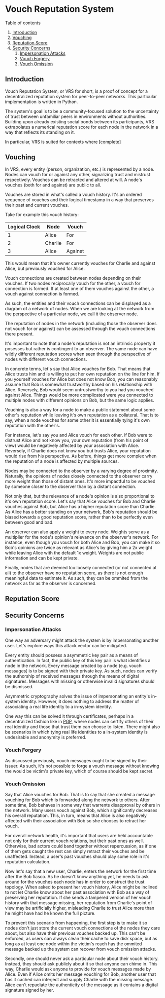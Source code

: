 # Vouch Reputation System

Table of contents

1. [Introduction](#introduction)
2. [Vouching](#vouching)
3. [Reputation Score](#reputation)
4. [Security Concerns](#security)
    1. [Impersonation Attacks](#impersonation)
    2. [Vouch Forgery](#vouch_forgery)
    3. [Vouch Omission](#vouch_omission)

## Introduction <a name="introduction"></a>

Vouch Reputation System, or VRS for short, is a proof of concept for a decentralized reputation system for peer-to-peer networks. This particular implementation is written in Python.

The system's goal is to be a community-focused solution to the uncertainty of trust between unfamiliar peers in environments without authorities. Building upon already existing social bonds between its participants, VRS extrapolates a numerical reputation score for each node in the network in a way that reflects its standing on it.

In particular, VRS is suited for contexts where [complete]

## Vouching <a name="vouching"></a>

In VRS, every entity (person, organization, etc.) is represented by a node. Nodes can vouch for or against any other, signalizing trust and mistrust respectively. Vouches can be retracted and altered at will. A node's vouches (both for and against) are public to all.

Vouches are stored in what's called a vouch history. It's an ordered sequence of vouches and their logical timestamp in a way that preserves their past and current vouches.

Take for example this vouch history:

| Logical Clock | Node    | Vouch   |
|---------------|---------|---------|
| 1             | Alice   | For     |
| 2             | Charlie | For     |
| 3             | Alice   | Against |

This would mean that it's owner currently vouches for Charlie and against Alice, but previously vouched for Alice.

Vouch connections are created between nodes depending on their vouches. If two nodes reciprocally vouch for the other, a vouch for connection is formed. If at least one of them vouches against the other, a vouch against connection is formed.

As such, the entities and their vouch connections can be displayed as a diagram of a network of nodes. When we are looking at the network from the perspective of a particular node, we call it the observer node.

The reputation of nodes in the network (including those the observer does not vouch for or against) can be assessed through the vouch connections there present.  

It's important to note that a node's reputation is not an intrinsic property it posesses but rather is contingent to an observer. The same node can have wildly different reputation scores when seen through the perspective of nodes with different vouch connections.

In concrete terms, let's say that Alice vouches for Bob. That means that Alice trusts him and is willing to put her own reputation on the line for him. If you yourself vouches for Alice but does not know Bob, you can reasonably assume that Bob is somewhat trustworthy based on his relationship with Alice. Reversely, Bob would seem untrustworthy to you had you vouched against Alice. Things would be more complicated were you connected to multiple nodes with different opinions on Bob, but the same logic applies.

Vouching is also a way for a node to make a public statement about some other's reputation while leaving it's own reputation as a collateral. That is to say, when a node vouches for some other it is essentially tying it's own reputation with the other's.

For instance, let's say you and Alice vouch for each other. If Bob were to distrust Alice and not know you, your own reputation (from his point of view) would be negatively affected by your association with Alice. Reversely, if Charlie does not know you but trusts Alice, your reputation would rise from his perspective. As before, things get more complex when the reputation of a node is affected by multiple sources.

Nodes may be connected to the observer by a varying degree of proximity. Naturally, the opinions of nodes closely connected to the observer carry more weight than those of distant ones. It's more impactful to be vouched by someone closer to the observer than by a distant connection.

Not only that, but the relevance of a node's opinion is also proportional to it's own reputation score. Let's say that Alice vouches for Bob and Charlie vouches against Bob, but Alice has a higher reputation score than Charlie. As Alice has a better standing on your network, Bob's reputation should be biased towards a good reputation score, rather than to be perfectly even between good and bad.

An observer can also apply a weight to every node. Weights serve as a multiplier for the node's opinion's relevance on the observer's network. For instance, even though you vouch for both Alice and Bob, you can make it so Bob's opinions are twice as relevant as Alice's by giving him a 2x weight while leaving Alice with the default 1x weight. Weights are not public information and can be kept private.

Finally, nodes that are deemed too loosely connected (or not connected at all) to the observer have no reputation score, as there is not enough meaningful data to estimate it. As such, they can be ommited from the network as far as the observer is concerned.

## Reputation Score <a name="reputation"></a>

## Security Concerns <a name="security"></a>

### Impersonation Attacks <a name="impersonation"></a>

One way an adversary might attack the system is by impersonating another user. Let's explore ways this attack vector can be mitigated.

Every entity should possess a asymmetric key pair as a means of authentication. In fact, the public key of this key pair is what identifies a node in the network. Every message created by a node (e.g. vouch messages) is to be signed with their private key. As such, nodes can verify the authorship of received messages through the means of digital signatures. Messages with missing or otherwise invalid signatures should be dismissed.

Asymmetric cryptography solves the issue of impersonating an entity's in-system identity. However, it does nothing to address the matter of associating a real life identity to a in-system identity.

One way this can be solved it through certificates, perhaps in a decentralized fashion like in [PGP](https://en.wikipedia.org/wiki/Pretty_Good_Privacy#Certificates), where nodes can certify others of their real identity and those that trust them can choose to listen. There might also be scenarios in which tying real life identities to a in-system identity is undesirable and anonymity is preferred.

### Vouch Forgery <a name="vouch_forgery"></a>

As discussed previously, vouch messages ought to be signed by their issuer. As such, it's not possible to forge a vouch message without knowing the would be victim's private key, which of course should be kept secret.

### Vouch Omission <a name="vouch_omission"></a>

Say that Alice vouches for Bob. That is to say that she created a message vouching for Bob which is forwarded along the network to others. After some time, Bob behaves in some way that warrents disapproval by others in the network. Many users vouch against Bob, which significantly decreases his overall reputation. This, in turn, means that Alice is also negatively affected with their association with Bob so she chooses to retract her vouch.

For overall network health, it's important that users are held accountable not only for their current vouch relations, but their past ones as well. Otherwise, bad actors could band together without repercussion, as if one of them gets caught the rest can simply retract their vouches and be unaffected. Instead, a user's past vouches should play some role in it's reputation calculation.

Now let's say that a new user, Charlie, enters the network for the first time after the Bob fiasco. As he doesn't know anything yet, he needs to ask around for the vouches each node has in order to construct the trust topology. When asked to present her vouch history, Alice might be inclined to not let Charlie know about her past association with Bob as a way of preserving her reputation. If she sends a tampered version of her vouch history with that message missing, her reputation from Charlie's point of view may be artificially higher, misleading Charlie to trust Alice more than he might have had he known the full picture.

To prevent this scenario from happening, the first step is to make it so nodes don't just store the current vouch connections of the nodes they care about, but also have their previous vouches backed up. This can't be enforced, as users can always clean their cache to save disk space, but as long as at least one node within the victim's reach has the ommited message backed up the system can recover from vouch omission attacks.

Secondly, one should never ask a particular node about their vouch history. Instead, they should ask publicly about it so that anyone can chime in. This way, Charlie would ask anyone to provide for vouch messages made by Alice. Even if Alice omits her message vouching for Bob, another user that has it cached can interject and supply Charlie with the missing message. Alice can't repudiate the authenticity of the message as it contains a digital signature signed by her.
